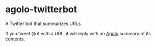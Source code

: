 # agolo-twitterbot
A Twitter bot that summarizes URLs

If you tweet @ it with a URL, it will reply with an [Agolo](http://agolo.com) summary of its contents.
